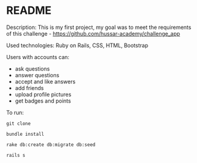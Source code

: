 # README

Description: This is my first project, my goal was to meet the requirements of this challenge - https://github.com/hussar-academy/challenge_app

Used technologies: Ruby on Rails, CSS, HTML, Bootstrap 

Users with accounts can:
- ask questions
- answer questions
- accept and like answers
- add friends
- upload profile pictures
- get badges and points

To run:
```
git clone
```
```
bundle install
```
```
rake db:create db:migrate db:seed
```
```
rails s
```
